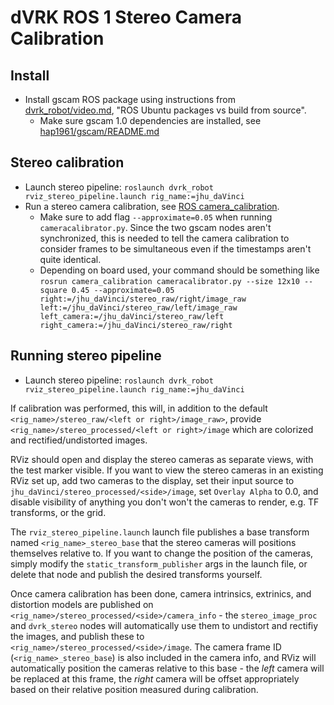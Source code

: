 # dVRK ROS 1 Stereo Camera Calibration

## Install
- Install gscam ROS package using instructions from [dvrk_robot/video.md](https://github.com/jhu-dvrk/dvrk-ros/blob/devel/dvrk_robot/video.md#ros-ubuntu-packages-vs-build-from-source), "ROS Ubuntu packages vs build from source".
  - Make sure gscam 1.0 dependencies are installed, see [hap1961/gscam/README.md](https://github.com/hap1961/gscam/tree/noetic-devel#10x-experimental)

## Stereo calibration

- Launch stereo pipeline: `roslaunch dvrk_robot rviz_stereo_pipeline.launch rig_name:=jhu_daVinci`
- Run a stereo camera calibration, see [ROS camera_calibration](https://wiki.ros.org/camera_calibration).
  - Make sure to add flag `--approximate=0.05` when running `cameracalibrator.py`. Since the two gscam nodes aren't synchronized, this is needed to tell the camera calibration to consider frames to be simultaneous even if the timestamps aren't quite identical.
  - Depending on board used, your command should be something like `rosrun camera_calibration cameracalibrator.py --size 12x10 --square 0.45 --approximate=0.05 right:=/jhu_daVinci/stereo_raw/right/image_raw left:=/jhu_daVinci/stereo_raw/left/image_raw left_camera:=/jhu_daVinci/stereo_raw/left right_camera:=/jhu_daVinci/stereo_raw/right`

## Running stereo pipeline

- Launch stereo pipeline: `roslaunch dvrk_robot rviz_stereo_pipeline.launch rig_name:=jhu_daVinci`

If calibration was performed, this will, in addition to the default `<rig_name>/stereo_raw/<left or right>/image_raw>`, provide `<rig_name>/stereo_processed/<left or right>/image` which are colorized and rectified/undistorted images.

RViz should open and display the stereo cameras as separate views, with the test marker visible. If you want to view the stereo cameras in an existing RViz set up, add two cameras to the display, set their input source to `jhu_daVinci/stereo_processed/<side>/image`, set `Overlay Alpha` to 0.0, and disable visibility of anything you don't won't the cameras to render, e.g. TF transforms, or the grid.

The `rviz_stereo_pipeline.launch` launch file publishes a base transform named `<rig_name>_stereo_base` that the stereo cameras will positions themselves relative to. If you want to change the position of the cameras, simply modify the `static_transform_publisher` args in the launch file, or delete that node and publish the desired transforms yourself.

Once camera calibration has been done, camera intrinsics, extrinics, and distortion models are published on `<rig_name>/stereo_processed/<side>/camera_info` - the `stereo_image_proc` and `dvrk_stereo` nodes will automatically use them to undistort and rectifiy the images, and publish these to `<rig_name>/stereo_processed/<side>/image`. The camera frame ID (`<rig_name>_stereo_base`) is also included in the camera info, and RViz will automatically position the cameras relative to this base - the *left* camera will be replaced at this frame, the *right* camera will be offset appropriately based on their relative position measured during calibration.
